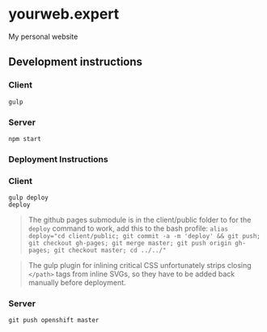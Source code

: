 # yourweb.expert

My personal website

## Development instructions

### Client

```
gulp
```

### Server

```
npm start
```

### Deployment Instructions

### Client

```
gulp deploy
deploy
```

> The github pages submodule is in the client/public folder to for the `deploy` command to work, add this to the bash profile: `alias deploy="cd client/public; git commit -a -m 'deploy' && git push; git checkout gh-pages; git merge master; git push origin gh-pages; git checkout master; cd ../../"`

> The gulp plugin for inlining critical CSS unfortunately strips closing `</path>` tags from inline SVGs, so they have to be added back manually before deployment.

### Server

```
git push openshift master
```